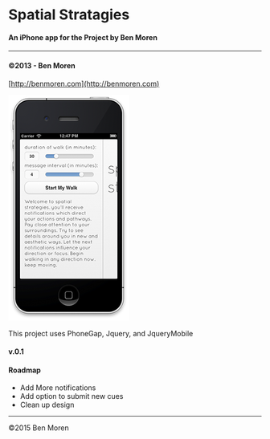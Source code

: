 # Spatial Stratagies #
#### An iPhone app for the Project by Ben Moren ####
--------------------
#### ©2013 - Ben Moren  ####
[http://benmoren.com](http://benmoren.com)  

![Screenshot](/screenshot.png)

This project uses PhoneGap, Jquery, and JqueryMobile

#### v.0.1 ####

#### Roadmap ####
* Add More notifications
* Add option to submit new cues
* Clean up design

----------------

©2015 Ben Moren




